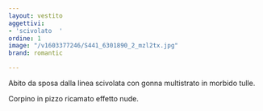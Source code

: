 ```yaml
---
layout: vestito
aggettivi:
- 'scivolato  '
ordine: 1
image: "/v1603377246/S441_6301890_2_mzl2tx.jpg"
brand: romantic

---
```

Abito da sposa dalla linea scivolata con gonna multistrato in morbido tulle.

Corpino in pizzo ricamato effetto nude.